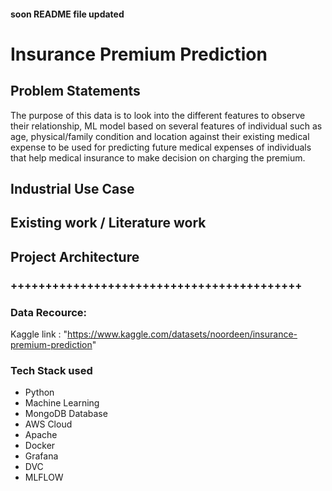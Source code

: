 #### soon README file updated

# Insurance Premium Prediction


## Problem Statements

The purpose of this data is to look into the different features to observe their relationship, ML model based on several features of individual such as age, physical/family condition and location against their existing medical expense to be used for predicting future medical expenses of individuals that help medical insurance to make decision on charging the premium.


## Industrial Use Case






## Existing work / Literature work




## Project Architecture



### ++++++++++++++++++++++++++++++++++++++++++ ###

### Data Recource:

Kaggle link : "https://www.kaggle.com/datasets/noordeen/insurance-premium-prediction"

### Tech Stack used

 - Python
 - Machine Learning
 - MongoDB Database
 - AWS Cloud
 - Apache
 - Docker
 - Grafana
 - DVC
 - MLFLOW
